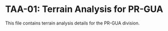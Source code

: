 # TAA-01: Terrain Analysis for PR-GUA

This file contains terrain analysis details for the PR-GUA division.
